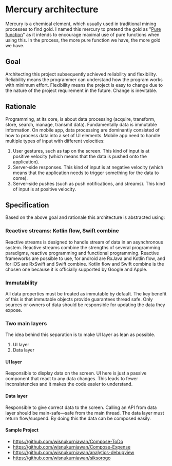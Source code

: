 # Mercury architecture

Mercury is a chemical element, which usually used in traditional mining processes to find gold. I named this mercury to pretend the gold as "[Pure function](https://en.wikipedia.org/wiki/Pure_function)" as it intends to encourage maximal use of pure functions when using this. In the process, the more pure function we have, the more gold we have.

## Goal

Architecting this project subsequently achieved reliability and flexibility. Reliability means the programmer can understand how the program works with minimum effort. Flexibility means the project
is easy to change due to the nature of the project requirement in the future. Change is inevitable.

## Rationale

Programming, at its core, is about data processing (acquire, transform, store, search, manage, transmit data). Fundamentally data is immutable information. On mobile app, data processing are
dominantly consisted of how to process data into a set of UI elements. Mobile app need to handle multiple types of input with different velocities:

1. User gestures, such as tap on the screen. This kind of input is at positive velocity (which means that the data is pushed onto the application).
2. Server-side responses. This kind of input is at negative velocity (which means that the application needs to trigger something for the data to come).
3. Server-side pushes (such as push notifications, and streams). This kind of input is at positive velocity.

## Specification

Based on the above goal and rationale this architecture is abstracted using:

### Reactive streams: Kotlin flow, Swift combine

Reactive streams is designed to handle stream of data in an asynchronous system. Reactive streams combine the strengths of several programming paradigms, reactive programming and functional
programming. Reactive frameworks are possible to use, for android are RxJava and Kotlin flow, and for iOS are RxSwift and Swift combine. Kotlin flow and Swift combine is the chosen one because it is officially supported by Google and Apple.

### Immutability

All data properties must be treated as immutable by default. The key benefit of this is that immutable objects provide guarantees thread safe. Only sources or owners of data should be responsible for
updating the data they expose.

### Two main layers

The idea behind this separation is to make UI layer as lean as possible.

1. UI layer
2. Data layer

#### UI layer

Responsible to display data on the screen. UI here is just a passive component that react to any data changes. This leads to fewer inconsistencies and it makes the code easier to understand.

#### Data layer

Responsible to give correct data to the screen. Calling an API from data layer should be main-safe—safe from the main thread. The data layer must return flow/suspend. By doing this the data can be
composed easily.

#### Sample Project

- https://github.com/wisnukurniawan/Compose-ToDo
- https://github.com/wisnukurniawan/Compose-Expense
- https://github.com/wisnukurniawan/analytics-debugview
- https://github.com/wisnukurniawan/siksorogo
